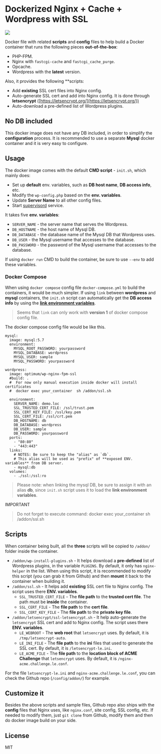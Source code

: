 # Dockerized Nginx + Cache + Wordpress with SSL

[![](https://badge.imagelayers.io/cowfox/docker-wordpress-nginx-fpm-cache-ssl:latest.svg)](https://imagelayers.io/?images=cowfox/docker-wordpress-nginx-fpm-cache-ssl:latest 'Get your own badge on imagelayers.io')

Docker file with related **scripts** and **config** files to help build a Docker container that runs the following pieces **out-of-the-box**:

- PHP-FPM.
- Nginx with `fastcgi-cache` and `fastcgi_cache_purge`.
- Opcache.
- Wordpress with the **latest** version.

Also, it provides the following **scripts:

- Add **existing** SSL cert files into Nginx config.
- Auto-generate SSL cert and add into Nginx config. It is done through **letsencrypt** ([https://letsencrypt.org/](https://letsencrypt.org/))
- Auto-download a pre-defined list of Wordpress plugins.

## No DB included

This docker image does not have any DB included, in order to simplify the **configuration** process. It is recommended to use a separate **Mysql** docker container and it is very easy to configure.


## Usage

The docker image comes with the default **CMD script** - `init.sh`, which mainly does:

- Set up **default** env. variables, such as **DB host name**, **DB access info**, etc.
- Modify the `wp-config.php` based on the **env. variables**.
- Update **Server Name** to all other config files.
- Start [supervisord](http://supervisord.org/) service.

It takes five **env. variables**:

- `SERVER_NAME` - the server name that serves the Wordpress.
- `DB_HOSTNAME` - the host name of Mysql DB.
- `DB_DATABASE` - the database name of the Mysql DB that Wordpress uses.
- `DB_USER` - the Mysql username that accesses to the database.
- `DB_PASSWORD` - the password of the Mysql username that accesses to the database.

If using `docker run` CMD to build the container, be sure to use `--env` to add these variables.

### Docker Compose

When using `docker compose` config file `docker-compose.yml` to build the containers, it would be much simpler. If using `link` between **wordpress** and **mysql** containers, the `init.sh` script can automatically get the **DB access info** by using the **[link environment variables](https://docs.docker.com/compose/link-env-deprecated/)**.

> Seems that `link` can only work with **version 1** of docker compose config file.

The docker compose config file would be like this.

```
mysql:
  image: mysql:5.7
  environment:
    MYSQL_ROOT_PASSWORD: yourpassword
    MYSQL_DATABASE: wordpress
    MYSQL_USER: sample
    MYSQL_PASSWORD: yourpassword

wordpress:
  image: optimum/wp-nginx-fpm-ssl
  #build: .
  #  For now only manual execution inside docker will install certificates
  #  docker exec your_container  sh /addon/ssl.sh

  environment:
    SERVER_NAME: demo.loc
    SSL_TRUSTED_CERT_FILE: /ssl/trust.pem
    SSL_CERT_KEY_FILE: /ssl/key.pem
    SSL_CERT_FILE: /ssl/crt.pem
    DB_HOSTNAME: db
    DB_DATABASE: wordpress
    DB_USER: sample
    DB_PASSWORD: yourpassword
  ports:
    - "80:80"
    - "443:443"
  links:
    # NOTES: Be sure to keep the "alias" as `db`.
    # This alias will be used as "prefix" of **exposed ENV. variables** from DB server.
    - mysql:db
  volumes:
    - ./ssl:/ssl:ro
```

> Please note: when linking the mysql DB, be sure to assign it with an alias **db**, since `init.sh` script uses it to load the **link environment variables**.

IMPORTANT
> Do not forget to execute command: docker exec your_container  sh /addon/ssl.sh


## Scripts

When container being built, all the **three** scripts will be copied to `/addon/` folder inside the container.

- `/addon/wp-install-plugins.sh` - It helps download a **pre-defined** list of Wordpress plugins, in the variable `PLUGINS`. By default, it only has `nginx-helper` in the list. When using this script, it is recommended to modify this script (you can grab it from Github) and then **mount** it back to the container when building it.
- `/addon/ssl.sh` - It helps add **existing** SSL cert file to Nginx config. The script uses there **ENV. variables**.
	- `SSL_TRUSTED_CERT_FILE` - The **file path** to the **trusted cert file**. The path must be **inside** the container.
	- `SSL_CERT_FILE` - The **file path** to the **cert file**.
	- `SSL_CERT_KEY_FILE` - The **file path** to the **private key file**.
- `/addon/letsencrypt/ssl-letsencrypt.sh` - It help auto-generate the `letsencrypt` SSL cert and add to Nginx config. The script uses there **ENV. variables**.
	- `LE_WEBROOT` - The **web root** that `letsencrypt` uses. By default, it is `/tmp/letsencrypt-auto`.
	- `LE_INI_FILE` - The **file path** to the **ini** files that used to generate the SSL cert. By default, it is `/letsencrypt-le.ini`.
	- `LE_ACME_FILE` - The **file path** to the **location block of ACME Challenge** that `letsencrypt` uses. By default, it is `/nginx-acme.challenge.le.conf`.

For the file `letsencrypt-le.ini` and `nginx-acme.challenge.le.conf`, you can check the Github repo (`/config/addon/`) for example.


## Customize it

Besides the above scripts and sample files, Github repo also ships with the **config** files that Nginx uses, like `nginx.conf`, site config, SSL config, etc. If needed to modify them, just `git clone` from Github, modify them and then do docker image build on your side.

## License

MIT




